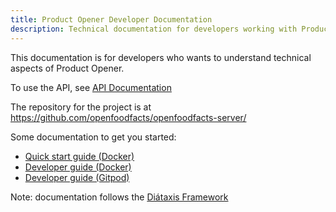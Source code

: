 ```yaml
---
title: Product Opener Developer Documentation
description: Technical documentation for developers working with Product Opener, including quick start guides, development setup instructions, and best practices
---
```


<!-- # Introduction to Product Opener developer documentation -->

This documentation is for developers who wants to understand technical aspects of Product Opener.

To use the API, see [API Documentation](../api/index.md)

The repository for the project is at https://github.com/openfoodfacts/openfoodfacts-server/

Some documentation to get you started:

* [Quick start guide (Docker)](how-to-quick-start-guide.md)
* [Developer guide (Docker)](how-to-develop-using-docker.md)
* [Developer guide (Gitpod)](how-to-use-gitpod.md)


Note: documentation follows the [Diátaxis Framework](https://diataxis.fr/)
